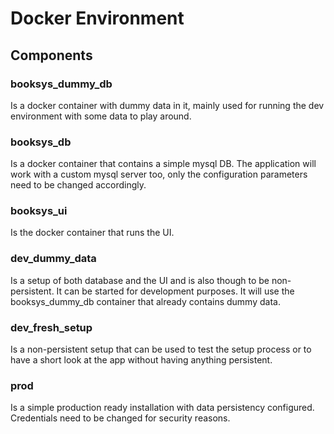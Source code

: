 # Docker Environment

## Components

### booksys_dummy_db
Is a docker container with dummy data in it, mainly used for running the dev environment with some data to play around.

### booksys_db
Is a docker container that contains a simple mysql DB. The application will work with a custom mysql server too, only the configuration parameters need to be changed accordingly.

### booksys_ui
Is the docker container that runs the UI.

### dev_dummy_data
Is a setup of both database and the UI and is also though to be non-persistent. It can be started for development purposes. It will use the booksys_dummy_db container that already contains dummy data.

### dev_fresh_setup
Is a non-persistent setup that can be used to test the setup process or to have a short look at the app without having anything persistent.

### prod
Is a simple production ready installation with data persistency configured. Credentials need to be changed for security reasons.